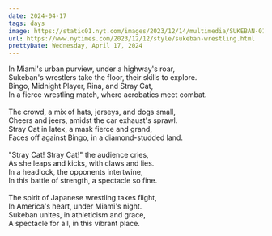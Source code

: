 ```yaml
---
date: 2024-04-17
tags: days
image: https://static01.nyt.com/images/2023/12/14/multimedia/SUKEBAN-01-pblm/SUKEBAN-01-pblm-facebookJumbo.jpg
url: https://www.nytimes.com/2023/12/12/style/sukeban-wrestling.html
prettyDate: Wednesday, April 17, 2024
---
```

In Miami's urban purview, under a highway's roar,<br>Sukeban's wrestlers take the floor, their skills to explore.<br>Bingo, Midnight Player, Rina, and Stray Cat,<br>In a fierce wrestling match, where acrobatics meet combat.<br><br>The crowd, a mix of hats, jerseys, and dogs small,<br>Cheers and jeers, amidst the car exhaust's sprawl.<br>Stray Cat in latex, a mask fierce and grand,<br>Faces off against Bingo, in a diamond-studded land.<br><br>"Stray Cat! Stray Cat!" the audience cries,<br>As she leaps and kicks, with claws and lies.<br>In a headlock, the opponents intertwine,<br>In this battle of strength, a spectacle so fine.<br><br>The spirit of Japanese wrestling takes flight,<br>In America's heart, under Miami's night.<br>Sukeban unites, in athleticism and grace,<br>A spectacle for all, in this vibrant place.